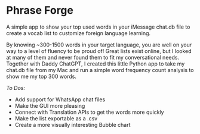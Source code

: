# Phrase Forge
A simple app to show your top used words in your iMessage chat.db file to create a vocab list to customize foreign language learning.

By knowing ~300-1500 words in your target language, you are well on your way to a level of fluency to be proud of!
Great lists exist online, but I looked at many of them and never found them to fit my conversational needs.
Together with Daddy ChatGPT, I created this little Python app to take my chat.db file from my Mac and run a simple word frequency count analysis to show me my top 300 words.

*To Dos:*
- Add support for WhatsApp chat files
- Make the GUI more pleasing
- Connect with Translation APIs to get the words more quickly
- Make the list exportable as a .csv
- Create a more visually interesting Bubble chart
